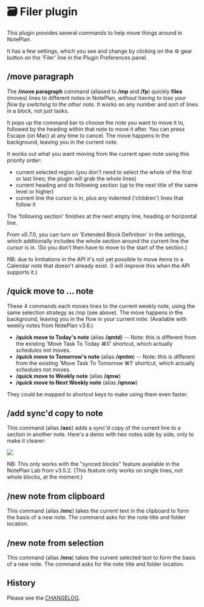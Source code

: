 # 🗃 Filer plugin
This plugin provides several commands to help move things around in NotePlan.

It has a few settings, which you see and change by clicking on the ⚙️ gear button on the 'Filer' line in the Plugin Preferences panel. 

## /move paragraph
The **/move paragraph** command (aliased to **/mp** and **/fp**) quickly **files** (moves) lines to different notes in NotePlan, _without having to lose your flow by switching to the other note_. It works on any number and sort of lines in a block, not just tasks.

It pops up the command bar to choose the note you want to move it to, followed by the heading within that note to move it after.  You can press Escape (on Mac) at any time to cancel.  The move happens in the background, leaving you in the current note.  

It works out what you want moving from the current open note using this priority order:

- current selected region (you don't need to select the whole of the first or last lines; the plugin will grab the whole lines)
- current heading and its following section (up to the next title of the same level or higher)
- current line the cursor is in, plus any indented ('children') lines that follow it

The 'following section' finishes at the next empty line, heading or horizontal line.

From v0.7.0, you can turn on 'Extended Block Definition' in the settings, which additionally includes the whole section around the current line the cursor is in. (So you don't then have to move to the start of the section.)

NB: due to limitations in the API it's not yet possible to move items to a Calendar note that doesn't already exist. (I will improve this when the API supports it.)


## /quick move to ... note
These 4 commands each moves lines to the current weekly note, using the same selection strategy as /mp (see above). The move happens in the background, leaving you in the flow in your current note. (Available with weekly notes from NotePlan v3.6.)

- **/quick move to Today's note** (alias **/qmtd**) -- Note: this is different from the existing 'Move Task To Today ⌘0' shortcut, which actually _schedules_ not moves.
- **/quick move to Tomorrow's note** (alias **/qmtm**) -- Note: this is different from the existing 'Move Task To Tomorrow ⌘1' shortcut, which actually _schedules_ not moves.
- **/quick move to Weekly note** (alias **/qmw**)
- **/quick move to Next Weekly note** (alias **/qmnw**)

They could be mapped to shortcut keys to make using them even faster.

## /add sync'd copy to note
This command (alias **/asc**) adds a sync'd copy of the current line to a section in another note.  Here's a demo with two notes side by side, only to make it clearer:

![](add-link-line-demo-T2.gif)

NB: This only works with the "synced blocks" feature available in the NotePlan Lab from v3.5.2.  (This feature only works on single lines, not whole blocks, at the moment.)

## /new note from clipboard
This command (alias **/nnc**) takes the current text in the clipboard to form the basis of a new note. The command asks for the note title and folder location.

## /new note from selection
This command (alias **/nns**) takes the current selected text to form the basis of a new note. The command asks for the note title and folder location.

## History
Please see the [CHANGELOG](CHANGELOG.md).
